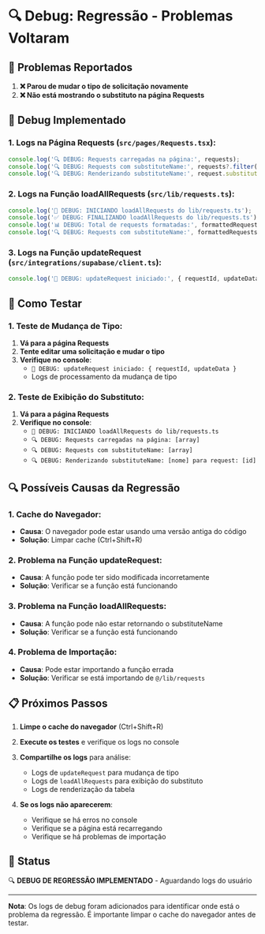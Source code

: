 # 🔍 Debug: Regressão - Problemas Voltaram

## 🎯 Problemas Reportados

1. **❌ Parou de mudar o tipo de solicitação novamente**
2. **❌ Não está mostrando o substituto na página Requests**

## 🔧 Debug Implementado

### **1. Logs na Página Requests (`src/pages/Requests.tsx`):**
```typescript
console.log('🔍 DEBUG: Requests carregadas na página:', requests);
console.log('🔍 DEBUG: Requests com substituteName:', requests?.filter(req => req.substituteName));
console.log('🔍 DEBUG: Renderizando substituteName:', request.substituteName, 'para request:', request.id);
```

### **2. Logs na Função loadAllRequests (`src/lib/requests.ts`):**
```typescript
console.log('🚀 DEBUG: INICIANDO loadAllRequests do lib/requests.ts');
console.log('✅ DEBUG: FINALIZANDO loadAllRequests do lib/requests.ts');
console.log('📊 DEBUG: Total de requests formatadas:', formattedRequests.length);
console.log('🔍 DEBUG: Requests com substituteName:', formattedRequests.filter(req => req.substituteName));
```

### **3. Logs na Função updateRequest (`src/integrations/supabase/client.ts`):**
```typescript
console.log('🔄 DEBUG: updateRequest iniciado:', { requestId, updateData });
```

## 🧪 Como Testar

### **1. Teste de Mudança de Tipo:**
1. **Vá para a página Requests**
2. **Tente editar uma solicitação e mudar o tipo**
3. **Verifique no console**:
   - `🔄 DEBUG: updateRequest iniciado: { requestId, updateData }`
   - Logs de processamento da mudança de tipo

### **2. Teste de Exibição do Substituto:**
1. **Vá para a página Requests**
2. **Verifique no console**:
   - `🚀 DEBUG: INICIANDO loadAllRequests do lib/requests.ts`
   - `🔍 DEBUG: Requests carregadas na página: [array]`
   - `🔍 DEBUG: Requests com substituteName: [array]`
   - `🔍 DEBUG: Renderizando substituteName: [nome] para request: [id]`

## 🔍 Possíveis Causas da Regressão

### **1. Cache do Navegador:**
- **Causa**: O navegador pode estar usando uma versão antiga do código
- **Solução**: Limpar cache (Ctrl+Shift+R)

### **2. Problema na Função updateRequest:**
- **Causa**: A função pode ter sido modificada incorretamente
- **Solução**: Verificar se a função está funcionando

### **3. Problema na Função loadAllRequests:**
- **Causa**: A função pode não estar retornando o substituteName
- **Solução**: Verificar se a função está funcionando

### **4. Problema de Importação:**
- **Causa**: Pode estar importando a função errada
- **Solução**: Verificar se está importando de `@/lib/requests`

## 📋 Próximos Passos

1. **Limpe o cache do navegador** (Ctrl+Shift+R)
2. **Execute os testes** e verifique os logs no console
3. **Compartilhe os logs** para análise:
   - Logs de `updateRequest` para mudança de tipo
   - Logs de `loadAllRequests` para exibição do substituto
   - Logs de renderização da tabela

4. **Se os logs não aparecerem**:
   - Verifique se há erros no console
   - Verifique se a página está recarregando
   - Verifique se há problemas de importação

## 🚀 Status

🔍 **DEBUG DE REGRESSÃO IMPLEMENTADO** - Aguardando logs do usuário

---

**Nota**: Os logs de debug foram adicionados para identificar onde está o problema da regressão. É importante limpar o cache do navegador antes de testar.
